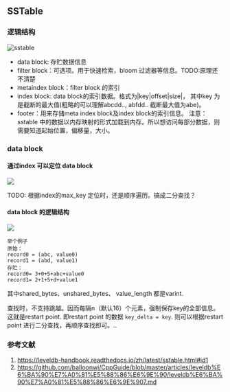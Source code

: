 ## SSTable 
### 逻辑结构
![sstable](https://pic3.zhimg.com/v2-3c42c44f51e3d0804455437a2b01ac0a_r.jpg)

* data block: 存贮数据信息
* filter block：可选项。用于快速检索，bloom 过滤器等信息。TODO:原理还不清楚
* metaindex block：filter block 的索引
* index block: data block的索引数据。格式为|key|offset|size|， 其中key 为是截断的最大值(粗略的可以理解abcdd.., abfdd.. 截断最大值为abe)。
* footer：用来存储meta index block及index block的索引信息。
注意：sstable 中的数据以内存映射的形式加载到内存。所以想访问每部分数据，则需要知道起始位置，偏移量，大小。

### data block 
#### 通过index 可以定位 data block
![](https://leveldb-handbook.readthedocs.io/zh/latest/_images/indexblock_format.jpeg)

TODO: 根据index的max_key 定位时，还是顺序遍历。搞成二分查找？ 

#### data block 的逻辑结构
![](https://github.com/balloonwj/CppGuide/raw/master/articles/imgs/leveldb11.webp)

```
举个例子
原始：
record0 = (abc, value0)
record1 = (abd, value1)
存贮：
record0= 3+0+5+abc+value0
record1= 2+1+5+d+value1
```
其中shared_bytes、unshared_bytes、 value_length 都是varint.

查找时，不支持跳越。因而每隔n（默认16）个元素，强制保存key的全部信息。这就是restart point.
即restart point 的数据 `key_delta = key`.  则可以根据restart point 进行二分查找，再顺序查找即可。..

### 参考文献
1. https://leveldb-handbook.readthedocs.io/zh/latest/sstable.html#id1
2. https://github.com/balloonwj/CppGuide/blob/master/articles/leveldb%E6%BA%90%E7%A0%81%E5%88%86%E6%9E%90/leveldb%E6%BA%90%E7%A0%81%E5%88%86%E6%9E%907.md
